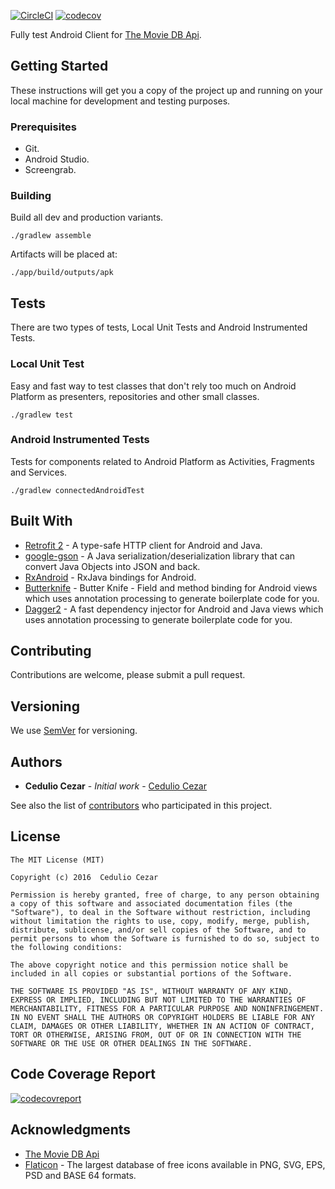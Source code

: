 [![CircleCI](https://circleci.com/gh/ceduliocezar/lux.svg?style=svg)](https://circleci.com/gh/ceduliocezar/lux) [![codecov](https://codecov.io/gh/ceduliocezar/lux/branch/master/graph/badge.svg)](https://codecov.io/gh/ceduliocezar/lux)

Fully test Android Client for [The Movie DB Api](https://developers.themoviedb.org/3).

## Getting Started

These instructions will get you a copy of the project up and running on your local machine for development and testing purposes.

### Prerequisites

- Git.
- Android Studio.
- Screengrab.

### Building

Build all dev and production variants.

```
./gradlew assemble
```

Artifacts will be placed at:

```
./app/build/outputs/apk
```

## Tests

There are two types of tests, Local Unit Tests and Android Instrumented Tests.

### Local Unit Test

Easy and fast way to test classes that don't rely too much on Android Platform as presenters, repositories and other small classes.

```
./gradlew test
```

### Android Instrumented Tests

Tests for components related to Android Platform as Activities, Fragments and Services.

```
./gradlew connectedAndroidTest
```

## Built With

* [Retrofit 2](https://square.github.io/retrofit/) - A type-safe HTTP client for Android and Java.
* [google-gson](https://github.com/google/gson) - A Java serialization/deserialization library that can convert Java Objects into JSON and back.
* [RxAndroid](https://github.com/ReactiveX/RxAndroid) - RxJava bindings for Android.
* [Butterknife](https://github.com/JakeWharton/butterknife) - Butter Knife - Field and method binding for Android views which uses annotation processing to generate boilerplate code for you.
* [Dagger2](http://google.github.io/dagger/) - A fast dependency injector for Android and Java
views which uses annotation processing to generate boilerplate code for you.

## Contributing

Contributions are welcome, please submit a pull request.

## Versioning

We use [SemVer](http://semver.org/) for versioning.

## Authors

* **Cedulio Cezar** - *Initial work* - [Cedulio Cezar](https://github.com/ceduliocezar/)

See also the list of [contributors](https://github.com/ceduliocezar/lux/graphs/contributors) who participated in this project.

## License

```
The MIT License (MIT)

Copyright (c) 2016  Cedulio Cezar

Permission is hereby granted, free of charge, to any person obtaining a copy of this software and associated documentation files (the "Software"), to deal in the Software without restriction, including without limitation the rights to use, copy, modify, merge, publish, distribute, sublicense, and/or sell copies of the Software, and to permit persons to whom the Software is furnished to do so, subject to the following conditions:

The above copyright notice and this permission notice shall be included in all copies or substantial portions of the Software.

THE SOFTWARE IS PROVIDED "AS IS", WITHOUT WARRANTY OF ANY KIND, EXPRESS OR IMPLIED, INCLUDING BUT NOT LIMITED TO THE WARRANTIES OF MERCHANTABILITY, FITNESS FOR A PARTICULAR PURPOSE AND NONINFRINGEMENT. IN NO EVENT SHALL THE AUTHORS OR COPYRIGHT HOLDERS BE LIABLE FOR ANY CLAIM, DAMAGES OR OTHER LIABILITY, WHETHER IN AN ACTION OF CONTRACT, TORT OR OTHERWISE, ARISING FROM, OUT OF OR IN CONNECTION WITH THE SOFTWARE OR THE USE OR OTHER DEALINGS IN THE SOFTWARE.

```

## Code Coverage Report

[![codecovreport](https://codecov.io/gh/ceduliocezar/lux/branch/master/graphs/tree.svg)](https://codecov.io/gh/ceduliocezar/lux/branch/master/graphs/tree.svg)

## Acknowledgments

* [The Movie DB Api](https://developers.themoviedb.org/3)
* [Flaticon](https://github.com/ReactiveX/RxAndroid) -  The largest database of free icons available in PNG, SVG, EPS, PSD and BASE 64 formats.